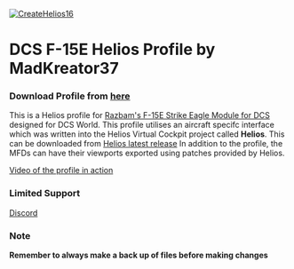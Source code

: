 [![CreateHelios16](https://github.com/HeliosProfiles/DCS-F-15E-Profile-by-MadKreator37/actions/workflows/BuildProfilePackage.yml/badge.svg)](https://github.com/HeliosProfiles/DCS-F-15E-Profile-by-MadKreator37/actions/workflows/BuildProfilePackage.yml)
# DCS F-15E Helios Profile by MadKreator37 

### Download Profile from [here](https://github.com/HeliosProfiles/DCS-F-15E-Profile-by-MadKreator37/releases/latest)

This is a Helios profile for [Razbam's F-15E Strike Eagle Module for DCS](https://www.razbamsimulationsllc.com/f-15e-strike-eagle) designed for DCS World. 
This profile utilises an aircraft specifc interface which was written into the Helios Virtual Cockpit project called **Helios**.  This can be downloaded from [Helios latest release](https://github.com/HeliosVirtualCockpit/Helios/releases/latest)
In addition to the profile, the MFDs can have their viewports exported using patches provided by Helios.

[Video of the profile in action](https://youtu.be/qvBxdbHKSD8)

### Limited Support
[Discord](https://discord.gg/WK44YUnwnQ)
### Note

**Remember to always make a back up of files before making changes**
